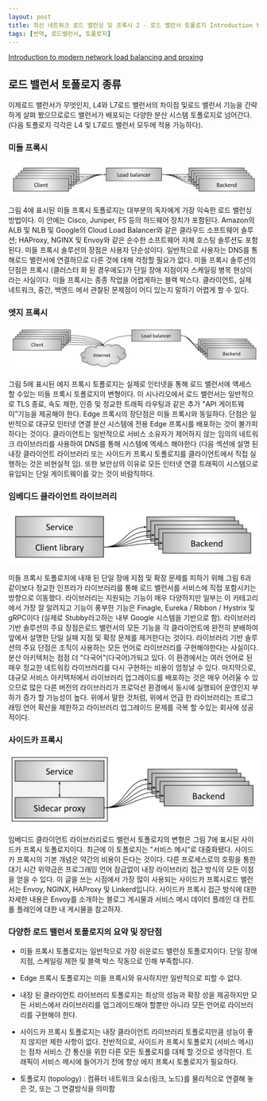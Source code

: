 ```yaml
---
layout: post
title: 최신 네트워크 로드 밸런싱 및 프록시 2 - 로드 밸런서 토폴로지 Introduction to modern network load balancing and proxing #2 - load balancer topologies
tags: [번역, 로드밸런서, 토폴로지]
---
```


[Introduction to modern network load balancing and proxing](https://blog.envoyproxy.io/introduction-to-modern-network-load-balancing-and-proxying-a57f6ff80236)

## 로드 밸런서 토폴로지 종류
이제로드 밸런서가 무엇인지, L4와 L7로드 밸런서의 차이점 및로드 밸런서 기능을 간략하게 살펴 봤으므로로드 밸런서가 배포되는 다양한 분산 시스템 토폴로지로 넘어간다. (다음 토폴로지 각각은 L4 및 L7로드 밸런서 모두에 적용 가능하다).


### 미들 프록시

![Figure 4](/images/posts/figure4-middle-proxy-load-balancing-topology.png)

그림 4에 표시된 미들 프록시 토폴로지는 대부분의 독자에게 가장 익숙한 로드 밸런싱 방법이다. 이 안에는 Cisco, Juniper, F5 등의 하드웨어 장치가 포함된다. Amazon의 ALB 및 NLB 및 Google의 Cloud Load Balancer와 같은 클라우드 소프트웨어 솔루션; HAProxy, NGINX 및 Envoy와 같은 순수한 소프트웨어 자체 호스팅 솔루션도 포함된다. 미들 프록시 솔루션의 장점은 사용자 단순성이다. 일반적으로 사용자는 DNS를 통해로드 밸런서에 연결하므로 다른 것에 대해 걱정할 필요가 없다. 미들 프록시 솔루션의 단점은 프록시 (클러스터 화 된 경우에도)가 단일 장애 지점이자 스케일링 병목 현상이라는 사실이다. 미들 프록시는 종종 작업을 어렵게하는 블랙 박스다. 클라이언트, 실제 네트워크, 중간, 백엔드 에서 관찰된 문제점이 어디 있는지 말하기 어렵게 할 수 있다.

### 엣지 프록시

![Figure 5](/images/posts/fitgure5-edge-proxy-load-balancing-topology.png)

그림 5에 표시된 에지 프록시 토폴로지는 실제로 인터넷을 통해 로드 밸런서에 액세스 할 수있는 미들 프록시 토폴로지의 변형이다. 이 시나리오에서 로드 밸런서는 일반적으로 TLS 종료, 속도 제한, 인증 및 정교한 트래픽 라우팅과 같은 추가 "API 게이트웨이”기능을 제공해야 한다. Edge 프록시의 장단점은 미들 프록시와 동일하다. 단점은 일반적으로 대규모 인터넷 연결 분산 시스템에 전용 Edge 프록시를 배포하는 것이 불가피하다는 것이다. 클라이언트는 일반적으로 서비스 소유자가 제어하지 않는 임의의 네트워크 라이브러리를 사용하여 DNS를 통해 시스템에 엑세스 해야한다 (다음 섹션에 설명 된 내장 클라이언트 라이브러리 또는 사이드카 프록시 토폴로지를 클라이언트에서 직접 실행하는 것은 비현실적 임). 또한 보안상의 이유로 모든 인터넷 연결 트래픽이 시스템으로 유입되는 단일 게이트웨이를 갖는 것이 바람직하다.

### 임베디드 클라이언트 라이브러리

![Figure 6](/images/posts/figure6-load-balancing-via-embedded-client-library.png)

미들 프록시 토폴로지에 내재 된 단일 장애 지점 및 확장 문제를 피하기 위해 그림 6과 같이보다 정교한 인프라가 라이브러리를 통해 로드 밸런서를 서비스에 직접 포함시키는 방향으로 이동했다. 라이브러리는 지원되는 기능이 매우 다양하지만 일부는 이 카테고리에서 가장 잘 알려지고 기능이 풍부한 기능은 Finagle, Eureka / Ribbon / Hystrix 및 gRPC이다 (실제로 Stubby라고하는 내부 Google 시스템을 기반으로 함). 라이브러리 기반 솔루션의 주요 장점은로드 밸런서의 모든 기능을 각 클라이언트에 완전히 분배하여 앞에서 설명한 단일 실패 지점 및 확장 문제를 제거한다는 것이다. 라이브러리 기반 솔루션의 주요 단점은 조직이 사용하는 모든 언어로 라이브러리를 구현해야한다는 사실이다. 분산 아키텍처는 점점 더 "다국어"(다국어)가되고 있다. 이 환경에서는 여러 언어로 된 매우 정교한 네트워킹 라이브러리를 다시 구현하는 비용이 엄청날 수 있다. 마지막으로, 대규모 서비스 아키텍처에서 라이브러리 업그레이드를 배포하는 것은 매우 어려울 수 있으므로 많은 다른 버전의 라이브러리가 프로덕션 환경에서 동시에 실행되어 운영인지 부하가 ​​증가 할 가능성이 높다.
위에서 말한 것처럼, 위에서 언급 한 라이브러리는 프로그래밍 언어 확산을 제한하고 라이브러리 업그레이드 문제를 극복 할 수있는 회사에 성공적이다.

### 사이드카 프록시

![Figure 7](/images/posts/figure7-load-balancing-via-sidecar-proxy.png)

임베디드 클라이언트 라이브러리로드 밸런서 토폴로지의 변형은 그림 7에 표시된 사이드카 프록시 토폴로지이다. 최근에 이 토폴로지는 "서비스 메시”로 대중화됐다. 사이드카 프록시의 기본 개념은 약간의 비용이 든다는 것이다. 다른 프로세스로의 호핑을 통한 대기 시간 위약금은 프로그래밍 언어 잠금없이 내장 라이브러리 접근 방식의 모든 이점을 얻을 수 있다. 이 글을 쓰는 시점에서 가장 많이 사용되는 사이드카 프록시로드 밸런서는 Envoy, NGINX, HAProxy 및 Linkerd입니다. 사이드카 프록시 접근 방식에 대한 자세한 내용은 Envoy를 소개하는 블로그 게시물과 서비스 메시 데이터 플레인 대 컨트롤 플레인에 대한 내 게시물을 참고하자.

### 다양한 로드 밸런서 토폴로지의 요약 및 장단점
* 미들 프록시 토폴로지는 일반적으로 가장 쉬운로드 밸런싱 토폴로지이다. 단일 장애 지점, 스케일링 제한 및 블랙 박스 작동으로 인해 부족합니다.
* Edge 프록시 토폴로지는 미들 프록시와 유사하지만 일반적으로 피할 수 없다.
* 내장 된 클라이언트 라이브러리 토폴로지는 최상의 성능과 확장 성을 제공하지만 모든 서비스에서 라이브러리를 업그레이드해야 할뿐만 아니라 모든 언어로 라이브러리를 구현해야 한다.
* 사이드카 프록시 토폴로지는 내장 클라이언트 라이브러리 토폴로지만큼 성능이 좋지 않지만 제한 사항이 없다.
전반적으로, 사이드카 프록시 토폴로지 (서비스 메시)는 점차 서비스 간 통신을 위한 다른 모든 토폴로지를 대체 할 것으로 생각한다. 트래픽이 서비스 메시에 들어가기 전에 항상 에지 프록시 토폴로지가 필요하다.


* 토폴로지 (topology)  : 컴퓨터 네트워크 요소(링크, 노드)를 물리적으로 연결해 놓은 것, 또는 그 연결방식을 의미함
